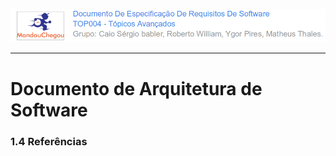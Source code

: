 ![](/assets/logo_mandou_chegou.png)

---

# Documento de Arquitetura de Software

### **1.4 Referências**



